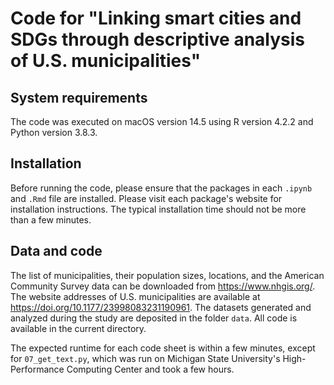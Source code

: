 # Code for "Linking smart cities and SDGs through descriptive analysis of U.S. municipalities"

## System requirements

The code was executed on macOS version 14.5 using R version 4.2.2 and Python version 3.8.3.

## Installation

Before running the code, please ensure that the packages in each `.ipynb` and `.Rmd` file are installed. Please visit each package's website for installation instructions. The typical installation time should not be more than a few minutes.

## Data and code

The list of municipalities, their population sizes, locations, and the American Community Survey data can be downloaded from https://www.nhgis.org/. The website addresses of U.S. municipalities are available at https://doi.org/10.1177/23998083231190961. The datasets generated and analyzed during the study are deposited in the folder `data`. All code is available in the current directory.

The expected runtime for each code sheet is within a few minutes, except for `07_get_text.py`, which was run on Michigan State University's High-Performance Computing Center and took a few hours.
